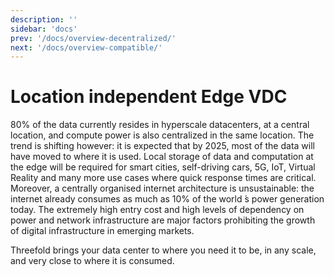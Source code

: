 ```yaml
---
description: ''
sidebar: 'docs'
prev: '/docs/overview-decentralized/'
next: '/docs/overview-compatible/'
---
```


# Location independent Edge VDC

80% of the data currently resides in hyperscale datacenters, at a central location, and compute power is also centralized in the same location. The trend is shifting however: it is expected that by 2025, most of the data will have moved to where it is used. Local storage of data and computation at the edge will be required for smart cities, self-driving cars, 5G, IoT, Virtual Reality and many more use cases where quick response times are critical. 
Moreover, a centrally organised internet architecture is unsustainable: the internet already consumes as much as 10% of the world ́s power generation today. The extremely high entry cost and high levels of dependency on power and network infrastructure are major factors prohibiting the growth of digital infrastructure in emerging markets. 

Threefold brings your data center to where you need it to be, in any scale, and very close to where it is consumed.
